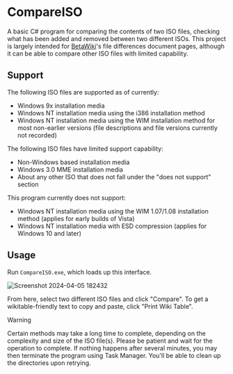 # CompareISO

A basic C# program for comparing the contents of two ISO files, checking what has been added and removed between two different ISOs. This project is largely intended for [BetaWiki](https://betawiki.net/wiki/Main_Page)'s file differences document pages, although it can be able to compare other ISO files with limited capability.

## Support
The following ISO files are supported as of currently:
* Windows 9x installation media
* Windows NT installation media using the i386 installation method
* Windows NT installation media using the WIM installation method for most non-earlier versions (file descriptions and file versions currently not recorded)

The following ISO files have limited support capability:
* Non-Windows based installation media
* Windows 3.0 MME installation media
* About any other ISO that does not fall under the "does not support" section

This program currently does not support:
* Windows NT installation media using the WIM 1.07/1.08 installation method (applies for early builds of Vista)
* Windows NT installation media with ESD compression (applies for Windows 10 and later)

## Usage
Run `CompareISO.exe`, which loads up this interface.

![Screenshot 2024-04-05 182432](https://github.com/B-F-1-0/CompareISO/assets/115908504/8b2fe482-a63c-4d07-b203-3f9bfc33638b)

From here, select two different ISO files and click "Compare". To get a wikitable-friendly text to copy and paste, click "Print Wiki Table".

> [!WARNING]
> Certain methods may take a long time to complete, depending on the complexity and size of the ISO file(s). Please be patient and wait for the operation to complete. If nothing happens after several minutes, you may then terminate the program using Task Manager. You'll be able to clean up the directories upon retrying.
